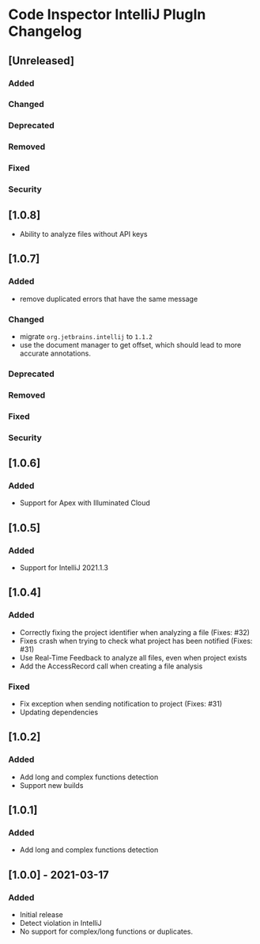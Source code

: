 <!-- Keep a Changelog guide -> https://keepachangelog.com -->

# Code Inspector IntelliJ PlugIn Changelog

## [Unreleased]
### Added

### Changed

### Deprecated

### Removed

### Fixed

### Security

## [1.0.8]

- Ability to analyze files without API keys

## [1.0.7]

### Added
- remove duplicated errors that have the same message

### Changed
- migrate `org.jetbrains.intellij` to `1.1.2`
- use the document manager to get offset, which should
  lead to more accurate annotations.
  
### Deprecated

### Removed

### Fixed

### Security

## [1.0.6]

### Added

- Support for Apex with Illuminated Cloud

## [1.0.5]

### Added

- Support for IntelliJ 2021.1.3

## [1.0.4]

### Added

- Correctly fixing the project identifier when analyzing a file (Fixes: #32)
- Fixes crash when trying to check what project has been notified (Fixes: #31)
- Use Real-Time Feedback to analyze all files, even when project exists
- Add the AccessRecord call when creating a file analysis

### Fixed

- Fix exception when sending notification to project (Fixes: #31)
- Updating dependencies


## [1.0.2]

### Added

- Add long and complex functions detection
- Support new builds 


## [1.0.1]

### Added

- Add long and complex functions detection


## [1.0.0] - 2021-03-17

### Added

- Initial release
- Detect violation in IntelliJ
- No support for complex/long functions or duplicates.